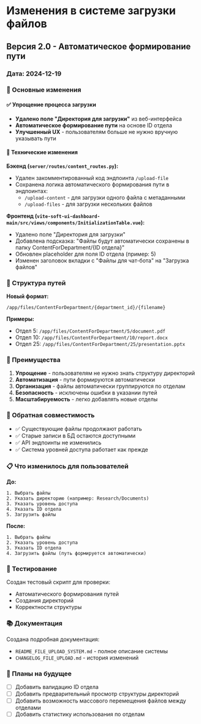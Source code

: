 # Изменения в системе загрузки файлов

## Версия 2.0 - Автоматическое формирование пути

### Дата: 2024-12-19

### 🎯 Основные изменения

#### ✅ Упрощение процесса загрузки
- **Удалено поле "Директория для загрузки"** из веб-интерфейса
- **Автоматическое формирование пути** на основе ID отдела
- **Улучшенный UX** - пользователям больше не нужно вручную указывать пути

#### 🔧 Технические изменения

**Бэкенд (`server/routes/content_routes.py`):**
- Удален закомментированный код эндпоинта `/upload-file`
- Сохранена логика автоматического формирования пути в эндпоинтах:
  - `/upload-content` - для загрузки одного файла с метаданными
  - `/upload-files` - для загрузки нескольких файлов

**Фронтенд (`vite-soft-ui-dashboard-main/src/views/components/InitializationTable.vue`):**
- Удалено поле "Директория для загрузки"
- Добавлена подсказка: "Файлы будут автоматически сохранены в папку ContentForDepartment/{ID отдела}"
- Обновлен placeholder для поля ID отдела (пример: 5)
- Изменен заголовок вкладки с "Файлы для чат-бота" на "Загрузка файлов"

### 📁 Структура путей

**Новый формат:**
```
/app/files/ContentForDepartment/{department_id}/{filename}
```

**Примеры:**
- Отдел 5: `/app/files/ContentForDepartment/5/document.pdf`
- Отдел 10: `/app/files/ContentForDepartment/10/report.docx`
- Отдел 25: `/app/files/ContentForDepartment/25/presentation.pptx`

### 🚀 Преимущества

1. **Упрощение** - пользователям не нужно знать структуру директорий
2. **Автоматизация** - пути формируются автоматически
3. **Организация** - файлы автоматически группируются по отделам
4. **Безопасность** - исключены ошибки в указании путей
5. **Масштабируемость** - легко добавлять новые отделы

### 🔄 Обратная совместимость

- ✅ Существующие файлы продолжают работать
- ✅ Старые записи в БД остаются доступными
- ✅ API эндпоинты не изменились
- ✅ Система уровней доступа работает как прежде

### 📋 Что изменилось для пользователей

**До:**
```
1. Выбрать файлы
2. Указать директорию (например: Research/Documents)
3. Указать уровень доступа
4. Указать ID отдела
5. Загрузить файлы
```

**После:**
```
1. Выбрать файлы
2. Указать уровень доступа
3. Указать ID отдела
4. Загрузить файлы (путь формируется автоматически)
```

### 🧪 Тестирование

Создан тестовый скрипт для проверки:
- Автоматического формирования путей
- Создания директорий
- Корректности структуры

### 📚 Документация

Создана подробная документация:
- `README_FILE_UPLOAD_SYSTEM.md` - полное описание системы
- `CHANGELOG_FILE_UPLOAD.md` - история изменений

### 🔮 Планы на будущее

- [ ] Добавить валидацию ID отдела
- [ ] Добавить предварительный просмотр структуры директорий
- [ ] Добавить возможность массового перемещения файлов между отделами
- [ ] Добавить статистику использования по отделам 